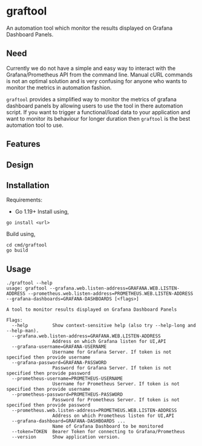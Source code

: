 # graftool
An automation tool which monitor the results displayed on Grafana Dashboard Panels.

## Need
Currently we do not have a simple and easy way to interact with the Grafana/Prometheus API from the command line. Manual cURL commands is not an optimal solution and is very confusing for anyone who wants to monitor the metrics in automation fashion.

`graftool` provides a simplified way to monitor the metrics of grafana dashboard panels by allowing users to use the tool in there automation script. If you want to trigger a functional/load data to your application and want to monitor its behaviour for longer duration then `graftool` is the best automation tool to use.

## Features

<TODO>

## Design

<TODO>

## Installation
Requirements:
- Go 1.19+
Install using, 
```
go install <url>
```
Build using,
```
cd cmd/graftool
go build
```
## Usage
```
./graftool --help
usage: graftool --grafana.web.listen-address=GRAFANA.WEB.LISTEN-ADDRESS --prometheus.web.listen-address=PROMETHEUS.WEB.LISTEN-ADDRESS --grafana-dashboards=GRAFANA-DASHBOARDS [<flags>]

A tool to monitor results displayed on Grafana Dashboard Panels

Flags:
  --help         Show context-sensitive help (also try --help-long and --help-man).
  --grafana.web.listen-address=GRAFANA.WEB.LISTEN-ADDRESS
                 Address on which Grafana listen for UI,API
  --grafana-username=GRAFANA-USERNAME
                 Username for Grafana Server. If token is not specified then provide username
  --grafana-password=GRAFANA-PASSWORD
                 Password for Grafana Server. If token is not specified then provide password
  --prometheus-username=PROMETHEUS-USERNAME
                 Username for Prometheus Server. If token is not specified then provide username
  --prometheus-password=PROMETHEUS-PASSWORD
                 Password for Prometheus Server. If token is not specified then provide password
  --prometheus.web.listen-address=PROMETHEUS.WEB.LISTEN-ADDRESS
                 Address on which Prometheus listen for UI,API
  --grafana-dashboard=GRAFANA-DASHBOARDS ...
                 Name of Grafana Dashboard to be monitored
  --token=TOKEN  Bearer Token for connecting to Grafana/Prometheus
  --version      Show application version.
```
